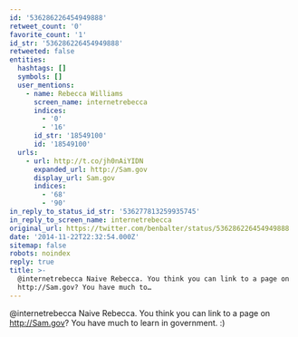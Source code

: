 ```yaml
---
id: '536286226454949888'
retweet_count: '0'
favorite_count: '1'
id_str: '536286226454949888'
retweeted: false
entities:
  hashtags: []
  symbols: []
  user_mentions:
    - name: Rebecca Williams
      screen_name: internetrebecca
      indices:
        - '0'
        - '16'
      id_str: '18549100'
      id: '18549100'
  urls:
    - url: http://t.co/jh0nAiYIDN
      expanded_url: http://Sam.gov
      display_url: Sam.gov
      indices:
        - '68'
        - '90'
in_reply_to_status_id_str: '536277813259935745'
in_reply_to_screen_name: internetrebecca
original_url: https://twitter.com/benbalter/status/536286226454949888
date: '2014-11-22T22:32:54.000Z'
sitemap: false
robots: noindex
reply: true
title: >-
  @internetrebecca Naive Rebecca. You think you can link to a page on
  http://Sam.gov? You have much to…
---
```


@internetrebecca Naive Rebecca. You think you can link to a page on http://Sam.gov? You have much to learn in government. :)